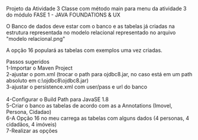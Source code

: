 Projeto da Atividade 3
Classe com método main para menu da atividade 3 do módulo FASE 1 - JAVA FOUNDATIONS & UX
 
O Banco de dados deve estar com o banco e as tabelas já criadas na estrutura representada no modelo relacional representado no arquivo "modelo relacional.png"<br>
 
A opção 16 populará as tabelas com exemplos uma vez criadas.<br>

Passos sugeridos
<br>1-Importar o Maven Project
<br>2-ajustar o pom.xml (trocar o path para ojdbc8.jar, no caso está em um path absoluto em c:\ojdbc8\ojdbc8.jar)
<br>3-ajustar o persistence.xml com user/pass e url do banco   
<br>4-Configurar o Build Path para JavaSE 1.8
<br>5-Criar o banco as tabelas de acordo com as a Annotations (Imovel, Persona, Cidadao)
<br>6-A Opção 16 no meu carrega as tabelas com alguns dados (4 personas, 4 cidadãos, 4 imóveis)
<br>7-Realizar as opções
